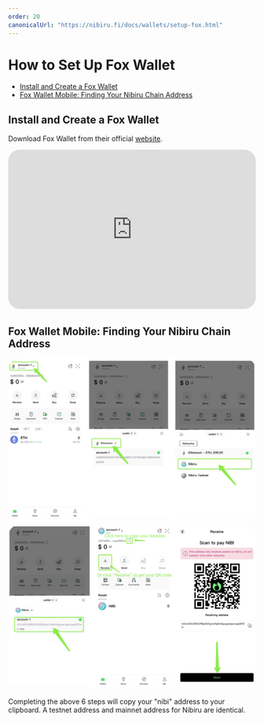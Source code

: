 ```yaml
---
order: 20
canonicalUrl: "https://nibiru.fi/docs/wallets/setup-fox.html"
---
```


# How to Set Up Fox Wallet

- [Install and Create a Fox Wallet](#install-and-create-a-fox-wallet)
- [Fox Wallet Mobile: Finding Your Nibiru Chain Address](#fox-wallet-mobile-finding-your-nibiru-chain-address)

## Install and Create a Fox Wallet

Download Fox Wallet from their official [website](https://foxwallet.com/).

<iframe width="100%" style="aspect-ratio: 14/9; border-radius: 1.5rem;" src="https://www.youtube.com/embed/IprCHXjexkQ?si=1Fwbfx2Mbuu5S3m2" title="Install And Create Your FoxWallet" frameborder="0" allow="accelerometer; autoplay; clipboard-write; encrypted-media; gyroscope; picture-in-picture; web-share" allowfullscreen></iframe>

## Fox Wallet Mobile: Finding Your Nibiru Chain Address

<img style="border-radius: 1.5rem;" src="../img/wallets/wallet-fox-screens-1.png">

<img style="border-radius: 1.5rem;" src="../img/wallets/wallet-fox-screens-2.png">

Completing the above 6 steps will copy your "nibi" address to your clipboard. A
testnet address and mainnet address for Nibiru are identical. 


